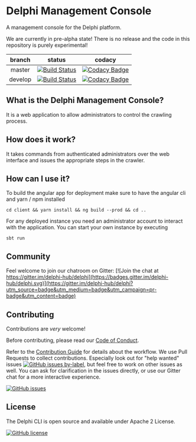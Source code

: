 # Delphi Management Console

A management console for the Delphi platform.

We are currently in pre-alpha state! There is no release and the code in
this repository is purely experimental!

|branch | status | codacy |
| :---: | :---: | :---: |
| master | [![Build Status](https://travis-ci.org/delphi-hub/delphi-management.svg?branch=master)](https://travis-ci.org/delphi-hub/delphi-management) | [![Codacy Badge](https://api.codacy.com/project/badge/Grade/0a50d2132e6b46adb6f6eb36b6ddc4e7)](https://www.codacy.com/app/delphi-hub/delphi-management?utm_source=github.com&amp;utm_medium=referral&amp;utm_content=delphi-hub/delphi-management&amp;utm_campaign=Badge_Grade)|
| develop | [![Build Status](https://travis-ci.org/delphi-hub/delphi-management.svg?branch=develop)](https://travis-ci.org/delphi-hub/delphi-management) | [![Codacy Badge](https://api.codacy.com/project/badge/Grade/0a50d2132e6b46adb6f6eb36b6ddc4e7?branch=develop)](https://www.codacy.com/app/delphi-hub/delphi-management?utm_source=github.com&amp;utm_medium=referral&amp;utm_content=delphi-hub/delphi-management&amp;utm_campaign=Badge_Grade) |

## What is the Delphi Management Console?

It is a web application to allow administrators to control the crawling process.

## How does it work?

It takes commands from authenticated administrators over the web interface and issues the appropriate steps in the crawler.

## How can I use it?
To build the angular app for deployment make sure to have the angular cli and yarn / npm installed 
```
cd client && yarn install && ng build --prod && cd ..
```
For any deployed instance you need an administrator account to interact with the application.
You can start your own instance by executing
```
sbt run
```

## Community

Feel welcome to join our chatroom on Gitter: [![Join the chat at https://gitter.im/delphi-hub/delphi](https://badges.gitter.im/delphi-hub/delphi.svg)](https://gitter.im/delphi-hub/delphi?utm_source=badge&utm_medium=badge&utm_campaign=pr-badge&utm_content=badge)


## Contributing

Contributions are *very* welcome!

Before contributing, please read our [Code of Conduct](CODE_OF_CONDUCT.md).

Refer to the [Contribution Guide](CONTRIBUTING.md) for details about the workflow.
We use Pull Requests to collect contributions. Especially look out for "help wanted" issues
[![GitHub issues by-label](https://img.shields.io/github/issues/delphi-hub/delphi-management/help%20wanted.svg)](https://github.com/delphi-hub/delphi-management/issues?q=is%3Aopen+is%3Aissue+label%3A%22help+wanted%22),
but feel free to work on other issues as well.
You can ask for clarification in the issues directly, or use our Gitter
chat for a more interactive experience.

[![GitHub issues](https://img.shields.io/github/issues/delphi-hub/delphi-management.svg)](https://github.com/delphi-hub/delphi-management/issues)


## License

The Delphi CLI is open source and available under Apache 2 License.

[![GitHub license](https://img.shields.io/github/license/delphi-hub/delphi-management.svg)](https://github.com/delphi-hub/delphi-management/blob/master/LICENSE)
